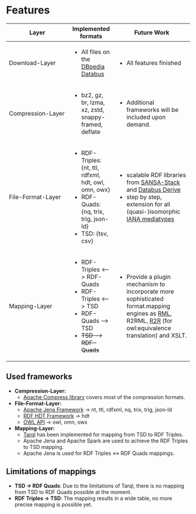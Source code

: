 # Features

<table><thead><tr><th width="155">Layer</th><th>Implemented formats</th><th>Future Work</th></tr></thead><tbody><tr><td>Download-Layer</td><td><ul><li>All files on the <a href="https://github.com/dbpedia/databus">DBpedia Databus</a></li></ul></td><td><ul><li>All features finished</li></ul></td></tr><tr><td>Compression-Layer</td><td><ul><li>bz2, gz, br, lzma, xz, zstd, snappy-framed, deflate</li></ul></td><td><ul><li>Additional frameworks will be included upon demand.</li></ul></td></tr><tr><td>File-Format-Layer</td><td><ul><li>RDF-Triples: {nt, ttl, rdfxml, hdt, owl, omn, owx}</li><li>RDF-Quads: {nq, trix, trig, json-ld} </li><li>TSD: {tsv, csv}</li></ul></td><td><ul><li>scalable RDF libraries from <a href="http://sansa-stack.net/">SANSA-Stack</a> and <a href="https://github.com/dbpedia/databus-derive">Databus Derive</a></li><li>step by step, extension for all (quasi-)isomorphic <a href="https://www.iana.org/assignments/media-types/media-types.xhtml">IANA mediatypes</a></li></ul></td></tr><tr><td>Mapping-Layer</td><td><ul><li>RDF-Triples &#x3C;--> RDF-Quads</li><li>RDF-Triples &#x3C;--> TSD </li><li>RDF-Quads --> TSD</li><li><del>TSD --> RDF-Quads</del></li></ul></td><td><ul><li>Provide a plugin mechanism to incorporate more sophisticated format.mapping engines as <a href="http://rml.io">RML</a>, R2RML, <a href="http://wifo5-03.informatik.uni-mannheim.de/bizer/r2r/">R2R</a> (for owl:equivalence translation) and XSLT.</li></ul></td></tr></tbody></table>

## Used frameworks

* **Compression-Layer:**&#x20;
  * [Apache Compress library](https://commons.apache.org/proper/commons-compress/) covers most of the compression formats.
* **File-Format-Layer:**
  * [Apache Jena Framework](https://jena.apache.org/index.html) -> nt, ttl, rdfxml, nq, trix, trig, json-ld
  * [RDF HDT Framework](https://www.rdfhdt.org/) -> hdt
  * [OWL API](https://github.com/owlcs/owlapi) -> owl, omn, owx
* **Mapping-Layer:**
  * [Tarql](https://tarql.github.io/) has been implemented for mapping from TSD to RDF Triples.
  * Apache Jena and Apache Spark are used to achieve the RDF Triples to TSD mapping.
  * Apache Jena is used for RDF Triples <-> RDF Quads mappings.

## Limitations of mappings

* **TSD -> RDF Quads**: Due to the limitations of Tarql, there is no mapping from TSD to RDF Quads possible at the moment.
* **RDF Triples -> TSD**: The mapping results in a wide table, no more precise mapping is possible yet.



###

